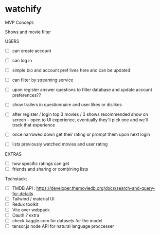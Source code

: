 # watchify

MVP Concept:

Shows and movie filter

USERS
- [ ] can create account
- [ ] can log in
- [ ] simple bio and account pref lives here and can be updated
- [ ] can filter by streaming service
- [ ] upon register answer questions to filter database and update account preferences??
- [ ] show trailers in questionnaire and user likes or dislikes
- [ ] after register /  login top 3 movies / 3 shows recommended show on screen - open to UI experience, eventually they’ll pick one and we’ll track that experience
- [ ] once narrowed down get their rating or prompt them upon next login
- [ ] lists previously watched movies and user rating


EXTRAS
- [ ] how specific ratings can get
- [ ] friends and sharing or combining lists

Techstack:
- [ ] TMDB API : https://developer.themoviedb.org/docs/search-and-query-for-details
- [ ] Tailwind / material UI
- [ ] Redux toolkit
- [ ] Vite over webpack
- [ ] Oauth ? extra
- [ ] check kaggle.com for datasets for the model
- [ ] tensor.js node API for natural language proccesser
